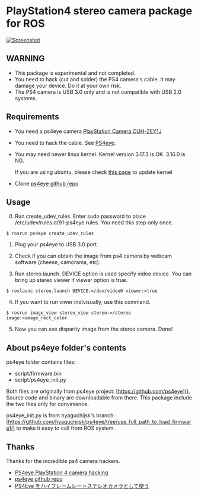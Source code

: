 # PlayStation4 stereo camera package for ROS

[![Screenshot](http://img.youtube.com/vi/yUa3Rya6fhk/hqdefault.jpg)](https://www.youtube.com/watch?v=yUa3Rya6fhk)

## WARNING

* This package is experimental and not completed.
* You need to hack (cut and solder) the PS4 camera's cable. It may damage your device. Do it at your own risk.
* The PS4 camera is USB 3.0 only and is not compatible with USB 2.0 systems.

## Requirements

* You need a ps4eye camera [PlayStation Camera CUH-ZEY1J](http://www.jp.playstation.com/ps4/peripheral/cuhzey1j.html)

* You need to hack the cable. See [PS4eye](http://ps4eye.tumblr.com/post/79572946666/more-photos-of-cable-wiring-to-clarify-how-the).

* You may need newer linux kernel. Kernel version 3.17.3 is OK. 3.16.0 is NG.

  If you are using ubuntu, please check [this page](http://kernel.ubuntu.com/~kernel-ppa/mainline/v3.17-utopic/) to update kernel
* Clone [ps4eye github repo](https://github.com/ps4eye/ps4eye)

## Usage

0. Run create_udev_rules. Enter sudo password to place /etc/udev/rules.d/91-ps4eye.rules. You need this step only once.
```
$ rosrun ps4eye create_udev_rules
```

1. Plug your ps4eye to USB 3.0 port.

2. Check if you can obtain the  image from ps4 camera by webcam software (cheese, camorama, etc).

3. Run stereo.launch. DEVICE option is used specify video device. You can bring up stereo viewer if viewer option is true.
```
$ roslaunc stereo.launch DEVICE:=/dev/video0 viewer:=true
```
4. If you want to run viwer indivisually, use this command.
```
$ rosrun image_view stereo_view stereo:=/stereo image:=image_rect_color
```
5. Now you can see disparity image from the stereo camera. Done!

## About ps4eye folder's contents

ps4eye folder contains files:
* script/firmware.bin
* script/ps4eye_init.py

Both files are originally from ps4eye project: [https://github.com/ps4eye](). Source code and binary are downloadable from there. This package include the two files only for convinience.

ps4eye_init.py is from hyaguchijsk's branch: [https://github.com/hyaguchijsk/ps4eye/tree/use_full_path_to_load_firmware]() to make it easy to call from ROS system.

## Thanks

Thanks for the incredible ps4 camera hackers.

* [PS4eye PlayStation 4 camera hacking](http://ps4eye.tumblr.com/)
* [ps4eye github repo](https://github.com/ps4eye/ps4eye)
* [PS4Eye をハイフレームレートステレオカメラとして使う](http://goo.gl/2AcdMQ)
